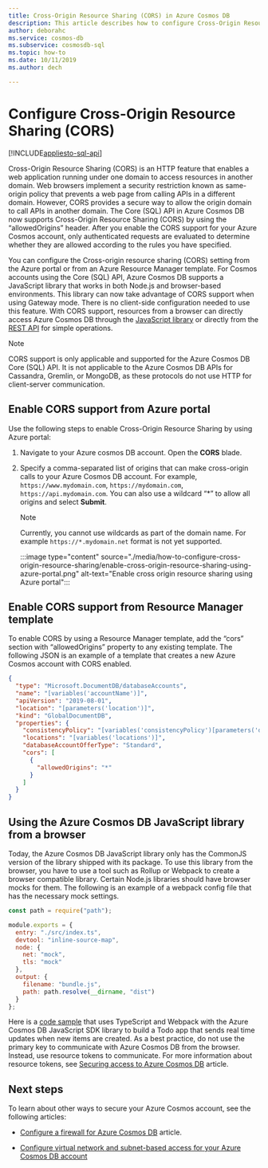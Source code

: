```yaml
---
title: Cross-Origin Resource Sharing (CORS) in Azure Cosmos DB 
description: This article describes how to configure Cross-Origin Resource Sharing (CORS) in Azure Cosmos DB by using Azure portal and Azure Resource Manager templates.
author: deborahc
ms.service: cosmos-db
ms.subservice: cosmosdb-sql
ms.topic: how-to
ms.date: 10/11/2019
ms.author: dech

---
```


# Configure Cross-Origin Resource Sharing (CORS)
[!INCLUDE[appliesto-sql-api](../includes/appliesto-sql-api.md)]

Cross-Origin Resource Sharing (CORS) is an HTTP feature that enables a web application running under one domain to access resources in another domain. Web browsers implement a security restriction known as same-origin policy that prevents a web page from calling APIs in a different domain. However, CORS provides a secure way to allow the origin domain to call APIs in another domain. The Core (SQL) API in Azure Cosmos DB now supports Cross-Origin Resource Sharing (CORS) by using the “allowedOrigins” header. After you enable the CORS support for your Azure Cosmos account, only authenticated requests are evaluated to determine whether they are allowed according to the rules you have specified.

You can configure the Cross-origin resource sharing (CORS) setting from the Azure portal or from an Azure Resource Manager template. For Cosmos accounts using the Core (SQL) API, Azure Cosmos DB supports a JavaScript library that works in both Node.js and browser-based environments. This library can now take advantage of CORS support when using Gateway mode. There is no client-side configuration needed to use this feature. With CORS support, resources from a browser can directly access Azure Cosmos DB through the [JavaScript library](https://www.npmjs.com/package/@azure/cosmos) or directly from the [REST API](/rest/api/cosmos-db/) for simple operations.

> [!NOTE]
> CORS support is only applicable and supported for the Azure Cosmos DB Core (SQL) API. It is not applicable to the Azure Cosmos DB APIs for Cassandra, Gremlin, or MongoDB, as these protocols do not use HTTP for client-server communication.

## Enable CORS support from Azure portal

Use the following steps to enable Cross-Origin Resource Sharing by using Azure portal:

1. Navigate to your Azure cosmos DB account. Open the **CORS** blade.

2. Specify a comma-separated list of origins that can make cross-origin calls to your Azure Cosmos DB account. For example, `https://www.mydomain.com`, `https://mydomain.com`, `https://api.mydomain.com`. You can also use a wildcard “\*” to allow all origins and select **Submit**. 

   > [!NOTE]
   > Currently, you cannot use wildcards as part of the domain name. For example `https://*.mydomain.net` format is not yet supported. 

   :::image type="content" source="./media/how-to-configure-cross-origin-resource-sharing/enable-cross-origin-resource-sharing-using-azure-portal.png" alt-text="Enable cross origin resource sharing using Azure portal":::

## Enable CORS support from Resource Manager template

To enable CORS by using a Resource Manager template, add the “cors” section with “allowedOrigins” property to any existing template. The following JSON is an example of a template that creates a new Azure Cosmos account with CORS enabled.

```json
{
  "type": "Microsoft.DocumentDB/databaseAccounts",
  "name": "[variables('accountName')]",
  "apiVersion": "2019-08-01",
  "location": "[parameters('location')]",
  "kind": "GlobalDocumentDB",
  "properties": {
    "consistencyPolicy": "[variables('consistencyPolicy')[parameters('defaultConsistencyLevel')]]",
    "locations": "[variables('locations')]",
    "databaseAccountOfferType": "Standard",
    "cors": [
      {
        "allowedOrigins": "*"
      }
    ]
  }
}
```

## Using the Azure Cosmos DB JavaScript library from a browser

Today, the Azure Cosmos DB JavaScript library only has the CommonJS version of the library shipped with its package. To use this library from the browser, you have to use a tool such as Rollup or Webpack to create a browser compatible library. Certain Node.js libraries should have browser mocks for them. The following is an example of a webpack config file that has the necessary mock settings.

```javascript
const path = require("path");

module.exports = {
  entry: "./src/index.ts",
  devtool: "inline-source-map",
  node: {
    net: "mock",
    tls: "mock"
  },
  output: {
    filename: "bundle.js",
    path: path.resolve(__dirname, "dist")
  }
};
```
 
Here is a [code sample](https://github.com/christopheranderson/cosmos-browser-sample) that uses TypeScript and Webpack with the Azure Cosmos DB JavaScript SDK library to build a Todo app that sends real time updates when new items are created.
As a best practice, do not use the primary key to communicate with Azure Cosmos DB from the browser. Instead, use resource tokens to communicate. For more information about resource tokens, see [Securing access to Azure Cosmos DB](secure-access-to-data.md#resource-tokens) article.

## Next steps

To learn about other ways to secure your Azure Cosmos account, see the following articles:

* [Configure a firewall for Azure Cosmos DB](how-to-configure-firewall.md) article.

* [Configure virtual network and subnet-based access for your Azure Cosmos DB account](how-to-configure-vnet-service-endpoint.md)
